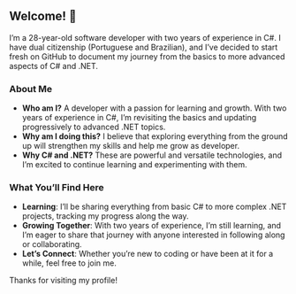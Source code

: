 ## Welcome! 👋

I’m a 28-year-old software developer with two years of experience in C#. I have dual citizenship (Portuguese and Brazilian), and I’ve decided to start fresh on GitHub to document my journey from the basics to more advanced aspects of C# and .NET.

### About Me
- **Who am I?** A developer with a passion for learning and growth. With two years of experience in C#, I’m revisiting the basics and updating progressively to advanced .NET topics.
- **Why am I doing this?** I believe that exploring everything from the ground up will strengthen my skills and help me grow as developer.
- **Why C# and .NET?** These are powerful and versatile technologies, and I’m excited to continue learning and experimenting with them.

### What You’ll Find Here
- **Learning**: I’ll be sharing everything from basic C# to more complex .NET projects, tracking my progress along the way.
- **Growing Together**: With two years of experience, I’m still learning, and I’m eager to share that journey with anyone interested in following along or collaborating.
- **Let’s Connect**: Whether you’re new to coding or have been at it for a while, feel free to join me.

Thanks for visiting my profile!
